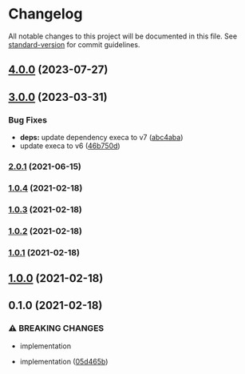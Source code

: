 # Changelog

All notable changes to this project will be documented in this file. See [standard-version](https://github.com/conventional-changelog/standard-version) for commit guidelines.

## [4.0.0](https://github.com/CrowdStrike/yargs-help-output/compare/v3.0.0...v4.0.0) (2023-07-27)

## [3.0.0](https://github.com/CrowdStrike/yargs-help-output/compare/v2.0.1...v3.0.0) (2023-03-31)


### Bug Fixes

* **deps:** update dependency execa to v7 ([abc4aba](https://github.com/CrowdStrike/yargs-help-output/commit/abc4aba2d53e2ee9d4c85372c37e821f19022586))
* update execa to v6 ([46b750d](https://github.com/CrowdStrike/yargs-help-output/commit/46b750db8a39dd6d5b1fdae97c57c3d834d06397))

### [2.0.1](https://github.com/CrowdStrike/yargs-help-output/compare/v2.0.0...v2.0.1) (2021-06-15)

### [1.0.4](https://github.com/CrowdStrike/yargs-help-output/compare/v1.0.3...v1.0.4) (2021-02-18)

### [1.0.3](https://github.com/CrowdStrike/yargs-help-output/compare/v1.0.2...v1.0.3) (2021-02-18)

### [1.0.2](https://github.com/CrowdStrike/yargs-help-output/compare/v1.0.1...v1.0.2) (2021-02-18)

### [1.0.1](https://github.com/CrowdStrike/yargs-help-output/compare/v1.0.0...v1.0.1) (2021-02-18)

## [1.0.0](https://github.com/CrowdStrike/yargs-help-output/compare/v0.1.0...v1.0.0) (2021-02-18)

## 0.1.0 (2021-02-18)


### ⚠ BREAKING CHANGES

* implementation

* implementation ([05d465b](https://github.com/CrowdStrike/yargs-help-output/commit/05d465b0137180b734e354d0e0aa1dfacd147672))
